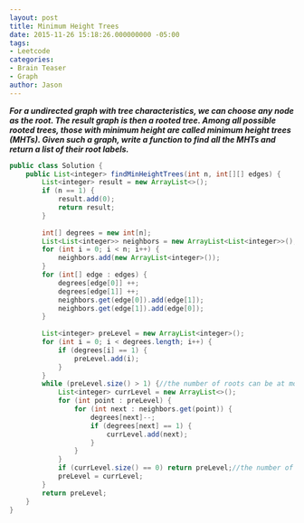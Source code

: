 ```yaml
---
layout: post
title: Minimum Height Trees
date: 2015-11-26 15:18:26.000000000 -05:00
tags:
- Leetcode
categories:
- Brain Teaser
- Graph
author: Jason
---
```

<p><strong><em>For a undirected graph with tree characteristics, we can choose any node as the root. The result graph is then a rooted tree. Among all possible rooted trees, those with minimum height are called minimum height trees (MHTs). Given such a graph, write a function to find all the MHTs and return a list of their root labels.</em></strong></p>


``` java
public class Solution {
    public List<integer> findMinHeightTrees(int n, int[][] edges) {
        List<integer> result = new ArrayList<>();
        if (n == 1) {
            result.add(0);
            return result;
        }
        
        int[] degrees = new int[n];
        List<List<integer>> neighbors = new ArrayList<List<integer>>();
        for (int i = 0; i < n; i++) {
            neighbors.add(new ArrayList<integer>());
        }
        for (int[] edge : edges) {
            degrees[edge[0]] ++;
            degrees[edge[1]] ++;
            neighbors.get(edge[0]).add(edge[1]);
            neighbors.get(edge[1]).add(edge[0]);
        }
        
        List<integer> preLevel = new ArrayList<integer>();
        for (int i = 0; i < degrees.length; i++) {
            if (degrees[i] == 1) {
                preLevel.add(i);
            }
        }
        while (preLevel.size() > 1) {//the number of roots can be at most 2
            List<integer> currLevel = new ArrayList<>();
            for (int point : preLevel) {
                for (int next : neighbors.get(point)) {
                    degrees[next]--;
                    if (degrees[next] == 1) {
                        currLevel.add(next);
                    }
                }
            }
            if (currLevel.size() == 0) return preLevel;//the number of roots are 2
            preLevel = currLevel;
        }
        return preLevel;
    }
}
```
